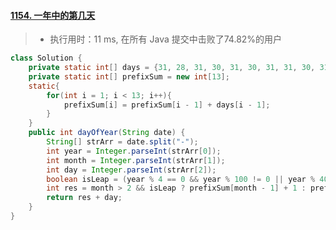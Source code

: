 #### [1154. 一年中的第几天](https://leetcode-cn.com/problems/day-of-the-year/)

> - 执行用时：11 ms, 在所有 Java 提交中击败了74.82%的用户

```java
class Solution {
    private static int[] days = {31, 28, 31, 30, 31, 30, 31, 31, 30, 31, 30, 31};
    private static int[] prefixSum = new int[13];
    static{
        for(int i = 1; i < 13; i++){
            prefixSum[i] = prefixSum[i - 1] + days[i - 1];
        }
    }
    public int dayOfYear(String date) {
        String[] strArr = date.split("-");
        int year = Integer.parseInt(strArr[0]);
        int month = Integer.parseInt(strArr[1]);
        int day = Integer.parseInt(strArr[2]);
        boolean isLeap = (year % 4 == 0 && year % 100 != 0 || year % 400 == 0);
        int res = month > 2 && isLeap ? prefixSum[month - 1] + 1 : prefixSum[month - 1];
        return res + day;
    }
}
```

